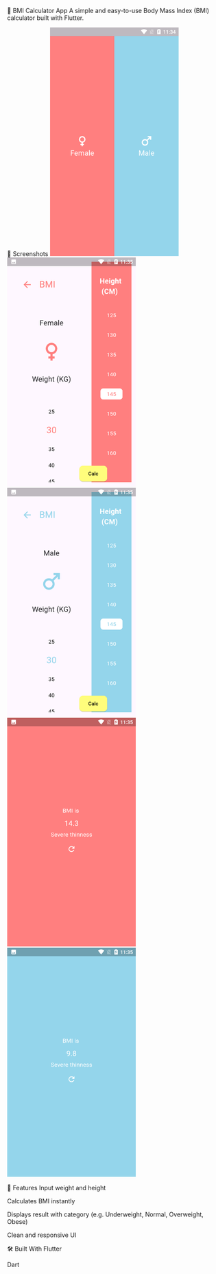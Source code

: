🧮 BMI Calculator App
A simple and easy-to-use Body Mass Index (BMI) calculator built with Flutter.

📱 Screenshots
<img src="/BMI%20screens/1.png" width="300" alt="BMI Screenshot">
<img src="/BMI%20screens/2.1.png" width="300" alt="BMI Screenshot">
<img src="/BMI%20screens/2.2.png" width="300" alt="BMI Screenshot">
<img src="/BMI%20screens/3.1.png" width="300" alt="BMI Screenshot">
<img src="/BMI%20screens/3.2.png" width="300" alt="BMI Screenshot">


🚀 Features
Input weight and height

Calculates BMI instantly

Displays result with category (e.g. Underweight, Normal, Overweight, Obese)

Clean and responsive UI

🛠️ Built With
Flutter

Dart
